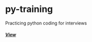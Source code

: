# py-training

Practicing python coding for interviews 
##### [View](https://github.com/s1dewalker/py-training/blob/main/py_Training.ipynb)
